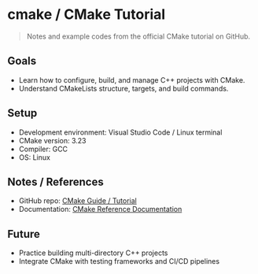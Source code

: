 # cmake / CMake Tutorial

> Notes and example codes from the official CMake tutorial on GitHub.

## Goals

- Learn how to configure, build, and manage C++ projects with CMake.
- Understand CMakeLists structure, targets, and build commands.

## Setup

- Development environment: Visual Studio Code / Linux terminal
- CMake version: 3.23
- Compiler: GCC
- OS: Linux

## Notes / References

- GitHub repo: [CMake Guide / Tutorial](https://github.com/Kitware/CMake/tree/master/Help/guide/tutorial)
- Documentation: [CMake Reference Documentation](https://cmake.org/cmake/help/latest/)

## Future

- Practice building multi-directory C++ projects
- Integrate CMake with testing frameworks and CI/CD pipelines
